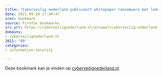 ```yaml
---
title: "Cyberveilig nederland publiceert whitepaper ransomware met leden, politie en ncsc - Cyberveilig Nede..."
date: 2021-09-20 17:40:47
icon: bookmark
source: Firefox bookmarks
src_url: https://cyberveilignederland.nl/actueel/cyberveilig-nederland-publiceert-whitepaper-ransomware-en-ncsc
domains:
- cyberveilignederland.nl
2021: "09"
categories:
- information-security

---
```

Deze bookmark kan je vinden op [cyberveilignederland.nl](https://cyberveilignederland.nl/actueel/cyberveilig-nederland-publiceert-whitepaper-ransomware-en-ncsc).
